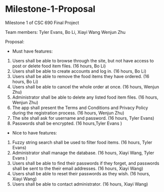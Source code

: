 # Milestone-1-Proposal
Milestone 1 of CSC 690 Final Project

Team members:
Tyler Evans,
Bo Li, 
Xiayi Wang
Wenjun Zhu

Proposal: 

- Must have features:

1. Users shall be able to browse through the site, but not have access to post or delete food item files. (16 hours, Bo Li)
2. Users shall be able to create accounts and log in. (16 hours, Bo Li)
3. Users shall be able to remove the food items they have ordered. (16 hours, Bo Li)
4. Users shall be able to cancel the whole order at once. (16 hours, Wenjun Zhu)
5. Administrator shall be able to delete any listed food item files. (16 hours, Wenjun Zhu)
6. The app shall present the Terms and Conditions and Privacy Policy during the registration process. (16 hours, Wenjun Zhu)
7. The site shall ask for username and password. (16 hours, Tyler Evans)
8. Passwords shall be encrypted. (16 hours,Tyler Evans )


- Nice to have features:

1. Fuzzy string search shall be used to filter food items. (16 hours, Tyler Evans)
2. Administrator shall manage the database. (16 hours, Xiayi Wang, Tyler Evans )
3. Users shall be able to find their passwords if they forget, and passwords shall be sent to the their email addresses. (16 hours, Xiayi Wang)
4. Users shall be able to reset their passwords as they wish. (16 hours, Xiayi Wang)
5. Users shall be able to contact administrator. (16 hours, Xiayi Wang)
